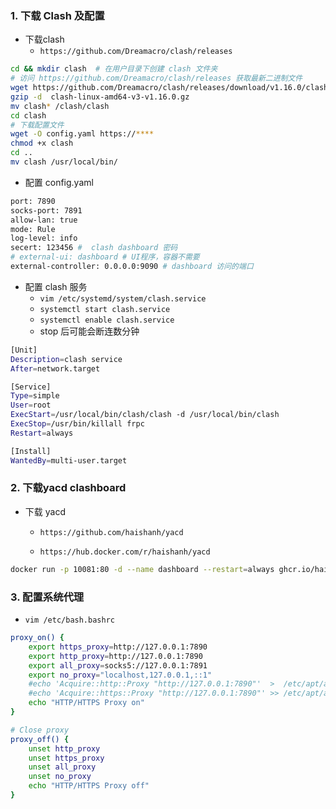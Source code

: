 ### 1. 下载 Clash 及配置

- 下载clash
  - `https://github.com/Dreamacro/clash/releases`

```bash
cd && mkdir clash  # 在用户目录下创建 clash 文件夹
# 访问 https://github.com/Dreamacro/clash/releases 获取最新二进制文件
wget https://github.com/Dreamacro/clash/releases/download/v1.16.0/clash-linux-amd64-v3-v1.16.0.gz
gzip -d  clash-linux-amd64-v3-v1.16.0.gz
mv clash* /clash/clash
cd clash
# 下载配置文件
wget -O config.yaml https://****
chmod +x clash
cd ..
mv clash /usr/local/bin/
```

- 配置 config.yaml

```bash
port: 7890
socks-port: 7891
allow-lan: true
mode: Rule
log-level: info
secert: 123456 #  clash dashboard 密码
# external-ui: dashboard # UI程序，容器不需要
external-controller: 0.0.0.0:9090 # dashboard 访问的端口
```

- 配置 clash 服务
  - `vim /etc/systemd/system/clash.service`
  - `systemctl start clash.service`
  - `systemctl enable clash.service`
  - stop 后可能会断连数分钟

```bash
[Unit]
Description=clash service
After=network.target

[Service]
Type=simple
User=root
ExecStart=/usr/local/bin/clash/clash -d /usr/local/bin/clash
ExecStop=/usr/bin/killall frpc
Restart=always

[Install]
WantedBy=multi-user.target
```

### 2. 下载yacd clashboard

- 下载 yacd
  
  - `https://github.com/haishanh/yacd`
  
  - `https://hub.docker.com/r/haishanh/yacd`

```bash
docker run -p 10081:80 -d --name dashboard --restart=always ghcr.io/haishanh/yacd:master
```

### 3. 配置系统代理

- `vim /etc/bash.bashrc`

```bash
proxy_on() {
    export https_proxy=http://127.0.0.1:7890
    export http_proxy=http://127.0.0.1:7890
    export all_proxy=socks5://127.0.0.1:7891
    export no_proxy="localhost,127.0.0.1,::1"
    #echo 'Acquire::http::Proxy "http://127.0.0.1:7890"'  >  /etc/apt/apt.conf
    #echo 'Acquire::https::Proxy "http://127.0.0.1:7890"' >> /etc/apt/apt.conf
    echo "HTTP/HTTPS Proxy on"
}

# Close proxy
proxy_off() {
    unset http_proxy
    unset https_proxy
    unset all_proxy
    unset no_proxy
    echo "HTTP/HTTPS Proxy off"
}
```
